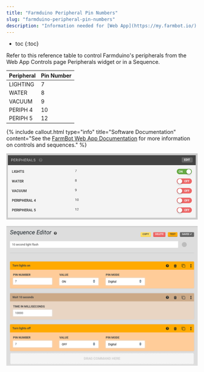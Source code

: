 ```yaml
---
title: "Farmduino Peripheral Pin Numbers"
slug: "farmduino-peripheral-pin-numbers"
description: "Information needed for [Web App](https://my.farmbot.io/) control of peripherals"
---
```


* toc
{:toc}

Refer to this reference table to control Farmduino's peripherals from the Web App Controls page Peripherals widget or in a Sequence.

|Peripheral                    |Pin Number                    |
|------------------------------|------------------------------|
|LIGHTING                      |7
|WATER                         |8
|VACUUM                        |9
|PERIPH 4                      |10
|PERIPH 5                      |12



{%
include callout.html
type="info"
title="Software Documentation"
content="See the [FarmBot Web App Documentation](https://software.farmbot.io/docs/the-farmbot-web-app) for more information on controls and sequences."
%}



![peripherals.png](_images/peripherals.png)



![light_flash.png](_images/light_flash.png)

